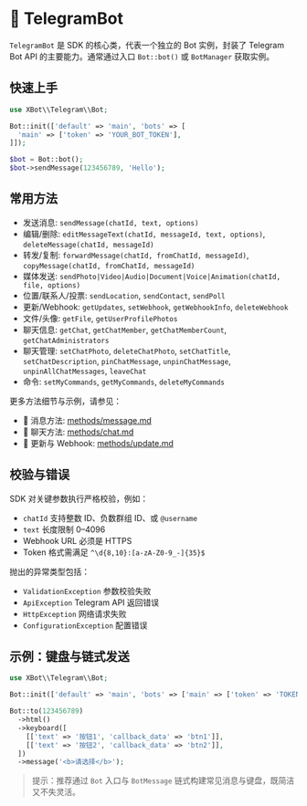 # 🤖 TelegramBot

`TelegramBot` 是 SDK 的核心类，代表一个独立的 Bot 实例，封装了 Telegram Bot API 的主要能力。通常通过入口 `Bot::bot()` 或 `BotManager` 获取实例。

## 快速上手

```php
use XBot\\Telegram\\Bot;

Bot::init(['default' => 'main', 'bots' => [
  'main' => ['token' => 'YOUR_BOT_TOKEN'],
]]);

$bot = Bot::bot();
$bot->sendMessage(123456789, 'Hello');
```

## 常用方法

- 发送消息: `sendMessage(chatId, text, options)`
- 编辑/删除: `editMessageText(chatId, messageId, text, options)`, `deleteMessage(chatId, messageId)`
- 转发/复制: `forwardMessage(chatId, fromChatId, messageId)`, `copyMessage(chatId, fromChatId, messageId)`
- 媒体发送: `sendPhoto|Video|Audio|Document|Voice|Animation(chatId, file, options)`
- 位置/联系人/投票: `sendLocation`, `sendContact`, `sendPoll`
- 更新/Webhook: `getUpdates`, `setWebhook`, `getWebhookInfo`, `deleteWebhook`
- 文件/头像: `getFile`, `getUserProfilePhotos`
- 聊天信息: `getChat`, `getChatMember`, `getChatMemberCount`, `getChatAdministrators`
- 聊天管理: `setChatPhoto`, `deleteChatPhoto`, `setChatTitle`, `setChatDescription`, `pinChatMessage`, `unpinChatMessage`, `unpinAllChatMessages`, `leaveChat`
- 命令: `setMyCommands`, `getMyCommands`, `deleteMyCommands`

更多方法细节与示例，请参见：

- 💬 消息方法: [methods/message.md](methods/message.md)
- 👥 聊天方法: [methods/chat.md](methods/chat.md)
- 🔄 更新与 Webhook: [methods/update.md](methods/update.md)

## 校验与错误

SDK 对关键参数执行严格校验，例如：

- `chatId` 支持整数 ID、负数群组 ID、或 `@username`
- `text` 长度限制 0–4096
- Webhook URL 必须是 HTTPS
- Token 格式需满足 `^\d{8,10}:[a-zA-Z0-9_-]{35}$`

抛出的异常类型包括：

- `ValidationException` 参数校验失败
- `ApiException` Telegram API 返回错误
- `HttpException` 网络请求失败
- `ConfigurationException` 配置错误

## 示例：键盘与链式发送

```php
use XBot\\Telegram\\Bot;

Bot::init(['default' => 'main', 'bots' => ['main' => ['token' => 'TOKEN']]]);

Bot::to(123456789)
  ->html()
  ->keyboard([
    [['text' => '按钮1', 'callback_data' => 'btn1']],
    [['text' => '按钮2', 'callback_data' => 'btn2']],
  ])
  ->message('<b>请选择</b>');
```

> 提示：推荐通过 `Bot` 入口与 `BotMessage` 链式构建常见消息与键盘，既简洁又不失灵活。
